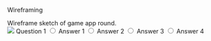 Wireframing


<!DOCTYPE html>
<html>
  <head>
    <title>PiN Demo App</title>
  </head> 
  <body>
<p>
  Wireframe sketch of game app round.
  <br>
  <img src="H:\DePaul SNL\ThinkBlue Coding Academy\round1diagram.jpeg"
</p>	
    <label>Question 1</label>
<label>
  <input type="radio" name="status">
  Answer 1
</label>
<label>
  <input type="radio" name="status">
  Answer 2
</label>
<label>
  <input type="radio" name="status">
  Answer 3
</label>
<label>
  <input type="radio" name="status">
  Answer 4
</label>
  </body>  
</html>

 
